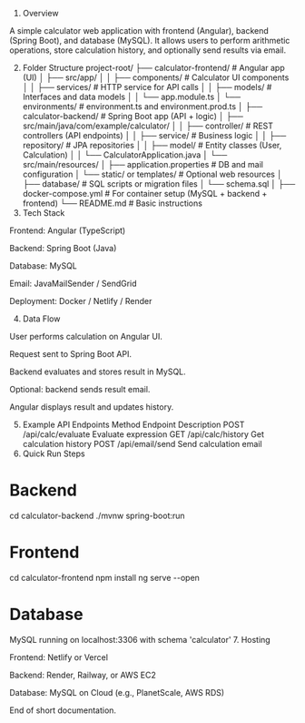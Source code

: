 1. Overview

A simple calculator web application with frontend (Angular), backend (Spring Boot), and database (MySQL). It allows users to perform arithmetic operations, store calculation history, and optionally send results via email.

2. Folder Structure
project-root/
├── calculator-frontend/       # Angular app (UI)
│   ├── src/app/
│   │   ├── components/       # Calculator UI components
│   │   ├── services/         # HTTP service for API calls
│   │   ├── models/           # Interfaces and data models
│   │   └── app.module.ts
│   └── environments/         # environment.ts and environment.prod.ts
│
├── calculator-backend/        # Spring Boot app (API + logic)
│   ├── src/main/java/com/example/calculator/
│   │   ├── controller/       # REST controllers (API endpoints)
│   │   ├── service/          # Business logic
│   │   ├── repository/       # JPA repositories
│   │   ├── model/            # Entity classes (User, Calculation)
│   │   └── CalculatorApplication.java
│   └── src/main/resources/
│       ├── application.properties  # DB and mail configuration
│       └── static/ or templates/   # Optional web resources
│
├── database/                  # SQL scripts or migration files
│   └── schema.sql
│
├── docker-compose.yml         # For container setup (MySQL + backend + frontend)
└── README.md                  # Basic instructions
3. Tech Stack

Frontend: Angular (TypeScript)

Backend: Spring Boot (Java)

Database: MySQL

Email: JavaMailSender / SendGrid

Deployment: Docker / Netlify / Render

4. Data Flow

User performs calculation on Angular UI.

Request sent to Spring Boot API.

Backend evaluates and stores result in MySQL.

Optional: backend sends result email.

Angular displays result and updates history.

5. Example API Endpoints
Method	Endpoint	Description
POST	/api/calc/evaluate	Evaluate expression
GET	/api/calc/history	Get calculation history
POST	/api/email/send	Send calculation email
6. Quick Run Steps
# Backend
cd calculator-backend
./mvnw spring-boot:run


# Frontend
cd calculator-frontend
npm install
ng serve --open


# Database
MySQL running on localhost:3306 with schema 'calculator'
7. Hosting

Frontend: Netlify or Vercel

Backend: Render, Railway, or AWS EC2

Database: MySQL on Cloud (e.g., PlanetScale, AWS RDS)

End of short documentation.
